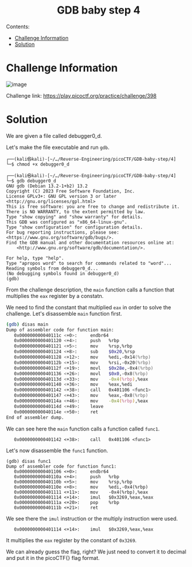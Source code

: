 <h1 align="center">GDB baby step 4</h1>

Contents:
- [Challenge Information](#challenge-information)
- [Solution](#solution)

# Challenge Information

![image](https://github.com/user-attachments/assets/efb7ce7a-e512-4914-b0eb-5d8e2242efa7)

Challenge link: https://play.picoctf.org/practice/challenge/398

# Solution

We are given a file called debugger0_d.

Let's make the file executable and run `gdb`.

```
┌──(kali㉿kali)-[~/…/Reverse-Engineering/picoCTF/GDB-baby-step/4]
└─$ chmod +x debugger0_d
                                                                                              
┌──(kali㉿kali)-[~/…/Reverse-Engineering/picoCTF/GDB-baby-step/4]
└─$ gdb debugger0_d 
GNU gdb (Debian 13.2-1+b2) 13.2
Copyright (C) 2023 Free Software Foundation, Inc.
License GPLv3+: GNU GPL version 3 or later <http://gnu.org/licenses/gpl.html>
This is free software: you are free to change and redistribute it.
There is NO WARRANTY, to the extent permitted by law.
Type "show copying" and "show warranty" for details.
This GDB was configured as "x86_64-linux-gnu".
Type "show configuration" for configuration details.
For bug reporting instructions, please see:
<https://www.gnu.org/software/gdb/bugs/>.
Find the GDB manual and other documentation resources online at:
    <http://www.gnu.org/software/gdb/documentation/>.

For help, type "help".
Type "apropos word" to search for commands related to "word"...
Reading symbols from debugger0_d...
(No debugging symbols found in debugger0_d)
(gdb)
```

From the challenge description, the `main` function calls a function that multiplies the `eax` register by a constatn.

We need to find the constant that multiplied `eax` in order to solve the challenge. Let's disassemble `main` function first.

```zsh
(gdb) disas main
Dump of assembler code for function main:
   0x000000000040111c <+0>:     endbr64
   0x0000000000401120 <+4>:     push   %rbp
   0x0000000000401121 <+5>:     mov    %rsp,%rbp
   0x0000000000401124 <+8>:     sub    $0x20,%rsp
   0x0000000000401128 <+12>:    mov    %edi,-0x14(%rbp)
   0x000000000040112b <+15>:    mov    %rsi,-0x20(%rbp)
   0x000000000040112f <+19>:    movl   $0x28e,-0x4(%rbp)
   0x0000000000401136 <+26>:    movl   $0x0,-0x8(%rbp)
   0x000000000040113d <+33>:    mov    -0x4(%rbp),%eax
   0x0000000000401140 <+36>:    mov    %eax,%edi
   0x0000000000401142 <+38>:    call   0x401106 <func1>
   0x0000000000401147 <+43>:    mov    %eax,-0x8(%rbp)
   0x000000000040114a <+46>:    mov    -0x4(%rbp),%eax
   0x000000000040114d <+49>:    leave
   0x000000000040114e <+50>:    ret
End of assembler dump.
```

We can see here the `main` function calls a function called `func1`.

```
   0x0000000000401142 <+38>:    call   0x401106 <func1>
```

Let's now disassemble the `func1` function.

```
(gdb) disas func1
Dump of assembler code for function func1:
   0x0000000000401106 <+0>:     endbr64
   0x000000000040110a <+4>:     push   %rbp
   0x000000000040110b <+5>:     mov    %rsp,%rbp
   0x000000000040110e <+8>:     mov    %edi,-0x4(%rbp)
   0x0000000000401111 <+11>:    mov    -0x4(%rbp),%eax
   0x0000000000401114 <+14>:    imul   $0x3269,%eax,%eax
   0x000000000040111a <+20>:    pop    %rbp
   0x000000000040111b <+21>:    ret
```

We see there the `imul` instruction or the multiply instruction were used.

```
   0x0000000000401114 <+14>:    imul   $0x3269,%eax,%eax
```

It multiplies the `eax` register by the constant of `0x3269`.

We can already guess the flag, right? We just need to convert it to decimal and put it in the picoCTF{} flag format.
